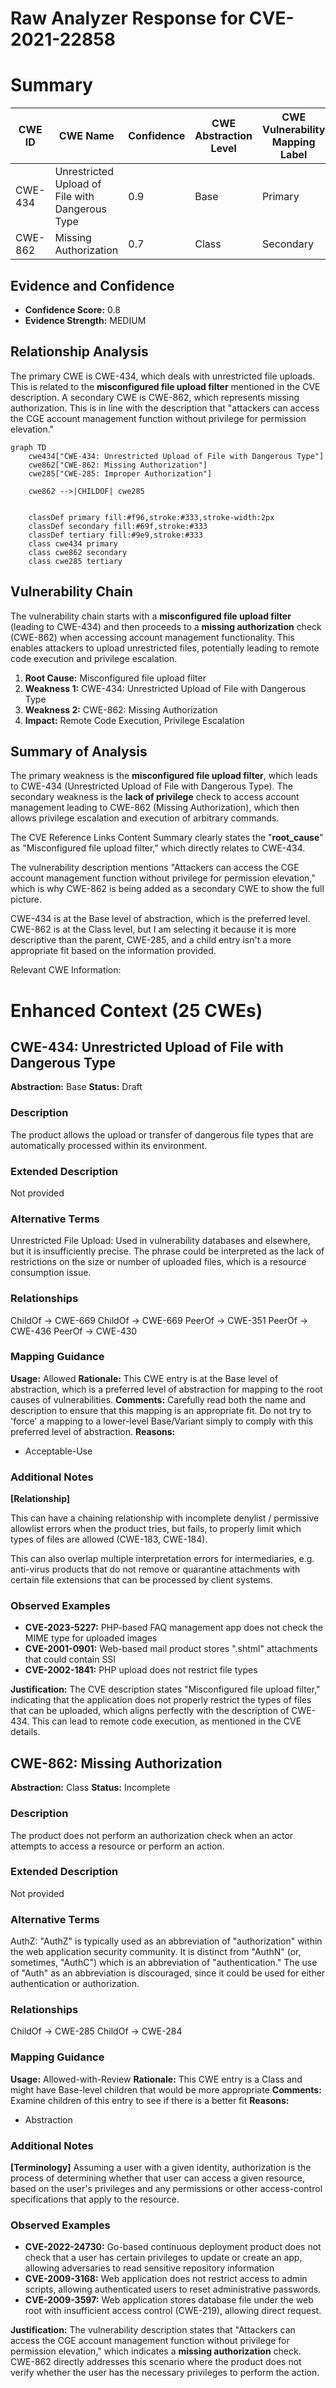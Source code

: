 # Raw Analyzer Response for CVE-2021-22858

# Summary
| CWE ID | CWE Name | Confidence | CWE Abstraction Level | CWE Vulnerability Mapping Label | CWE-Vulnerability Mapping Notes |
|---|---|---|---|---|---|
| CWE-434 | Unrestricted Upload of File with Dangerous Type | 0.9 | Base | Primary | Allowed |
| CWE-862 | Missing Authorization | 0.7 | Class | Secondary | Allowed-with-Review |

## Evidence and Confidence

*   **Confidence Score:** 0.8
*   **Evidence Strength:** MEDIUM

## Relationship Analysis
The primary CWE is CWE-434, which deals with unrestricted file uploads. This is related to the **misconfigured file upload filter** mentioned in the CVE description. A secondary CWE is CWE-862, which represents missing authorization. This is in line with the description that "attackers can access the CGE account management function without privilege for permission elevation."

```mermaid
graph TD
    cwe434["CWE-434: Unrestricted Upload of File with Dangerous Type"]
    cwe862["CWE-862: Missing Authorization"]
    cwe285["CWE-285: Improper Authorization"]

    cwe862 -->|CHILDOF| cwe285
    

    classDef primary fill:#f96,stroke:#333,stroke-width:2px
    classDef secondary fill:#69f,stroke:#333
    classDef tertiary fill:#9e9,stroke:#333
    class cwe434 primary
    class cwe862 secondary
    class cwe285 tertiary
```

## Vulnerability Chain
The vulnerability chain starts with a **misconfigured file upload filter** (leading to CWE-434) and then proceeds to a **missing authorization** check (CWE-862) when accessing account management functionality. This enables attackers to upload unrestricted files, potentially leading to remote code execution and privilege escalation.
1.  **Root Cause:** Misconfigured file upload filter
2.  **Weakness 1:** CWE-434: Unrestricted Upload of File with Dangerous Type
3.  **Weakness 2:** CWE-862: Missing Authorization
4.  **Impact:** Remote Code Execution, Privilege Escalation

## Summary of Analysis
The primary weakness is the **misconfigured file upload filter**, which leads to CWE-434 (Unrestricted Upload of File with Dangerous Type). The secondary weakness is the **lack of privilege** check to access account management leading to CWE-862 (Missing Authorization), which then allows privilege escalation and execution of arbitrary commands.

The CVE Reference Links Content Summary clearly states the "**root_cause**" as "Misconfigured file upload filter," which directly relates to CWE-434.

The vulnerability description mentions "Attackers can access the CGE account management function without privilege for permission elevation," which is why CWE-862 is being added as a secondary CWE to show the full picture.

CWE-434 is at the Base level of abstraction, which is the preferred level. CWE-862 is at the Class level, but I am selecting it because it is more descriptive than the parent, CWE-285, and a child entry isn't a more appropriate fit based on the information provided.

Relevant CWE Information:

# Enhanced Context (25 CWEs)

## CWE-434: Unrestricted Upload of File with Dangerous Type
**Abstraction:** Base
**Status:** Draft

### Description
The product allows the upload or transfer of dangerous file types that are automatically processed within its environment.

### Extended Description
Not provided

### Alternative Terms
Unrestricted File Upload: Used in vulnerability databases and elsewhere, but it is insufficiently precise. The phrase could be interpreted as the lack of restrictions on the size or number of uploaded files, which is a resource consumption issue.

### Relationships
ChildOf -> CWE-669
ChildOf -> CWE-669
PeerOf -> CWE-351
PeerOf -> CWE-436
PeerOf -> CWE-430

### Mapping Guidance
**Usage:** Allowed
**Rationale:** This CWE entry is at the Base level of abstraction, which is a preferred level of abstraction for mapping to the root causes of vulnerabilities.
**Comments:** Carefully read both the name and description to ensure that this mapping is an appropriate fit. Do not try to 'force' a mapping to a lower-level Base/Variant simply to comply with this preferred level of abstraction.
**Reasons:**
- Acceptable-Use


### Additional Notes
**[Relationship]**

This can have a chaining relationship with incomplete denylist / permissive allowlist errors when the product tries, but fails, to properly limit which types of files are allowed (CWE-183, CWE-184).


This can also overlap multiple interpretation errors for intermediaries, e.g. anti-virus products that do not remove or quarantine attachments with certain file extensions that can be processed by client systems.




### Observed Examples
- **CVE-2023-5227:** PHP-based FAQ management app does not check the MIME type for uploaded images
- **CVE-2001-0901:** Web-based mail product stores ".shtml" attachments that could contain SSI
- **CVE-2002-1841:** PHP upload does not restrict file types

**Justification:**
The CVE description states "Misconfigured file upload filter," indicating that the application does not properly restrict the types of files that can be uploaded, which aligns perfectly with the description of CWE-434. This can lead to remote code execution, as mentioned in the CVE details.

## CWE-862: Missing Authorization
**Abstraction:** Class
**Status:** Incomplete

### Description
The product does not perform an authorization check when an actor attempts to access a resource or perform an action.

### Extended Description
Not provided

### Alternative Terms
AuthZ: "AuthZ" is typically used as an abbreviation of "authorization" within the web application security community. It is distinct from "AuthN" (or, sometimes, "AuthC") which is an abbreviation of "authentication." The use of "Auth" as an abbreviation is discouraged, since it could be used for either authentication or authorization.

### Relationships
ChildOf -> CWE-285
ChildOf -> CWE-284

### Mapping Guidance
**Usage:** Allowed-with-Review
**Rationale:** This CWE entry is a Class and might have Base-level children that would be more appropriate
**Comments:** Examine children of this entry to see if there is a better fit
**Reasons:**
- Abstraction


### Additional Notes
**[Terminology]** Assuming a user with a given identity, authorization is the process of determining whether that user can access a given resource, based on the user's privileges and any permissions or other access-control specifications that apply to the resource.



### Observed Examples
- **CVE-2022-24730:** Go-based continuous deployment product does not check that a user has certain privileges to update or create an app, allowing adversaries to read sensitive repository information
- **CVE-2009-3168:** Web application does not restrict access to admin scripts, allowing authenticated users to reset administrative passwords.
- **CVE-2009-3597:** Web application stores database file under the web root with insufficient access control (CWE-219), allowing direct request.

**Justification:**
The vulnerability description states that "Attackers can access the CGE account management function without privilege for permission elevation," which indicates a **missing authorization** check. CWE-862 directly addresses this scenario where the product does not verify whether the user has the necessary privileges to perform the action.